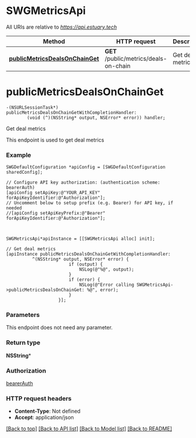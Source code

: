 # SWGMetricsApi

All URIs are relative to *https://api.estuary.tech*

Method | HTTP request | Description
------------- | ------------- | -------------
[**publicMetricsDealsOnChainGet**](SWGMetricsApi.md#publicmetricsdealsonchainget) | **GET** /public/metrics/deals-on-chain | Get deal metrics


# **publicMetricsDealsOnChainGet**
```objc
-(NSURLSessionTask*) publicMetricsDealsOnChainGetWithCompletionHandler: 
        (void (^)(NSString* output, NSError* error)) handler;
```

Get deal metrics

This endpoint is used to get deal metrics

### Example 
```objc
SWGDefaultConfiguration *apiConfig = [SWGDefaultConfiguration sharedConfig];

// Configure API key authorization: (authentication scheme: bearerAuth)
[apiConfig setApiKey:@"YOUR_API_KEY" forApiKeyIdentifier:@"Authorization"];
// Uncomment below to setup prefix (e.g. Bearer) for API key, if needed
//[apiConfig setApiKeyPrefix:@"Bearer" forApiKeyIdentifier:@"Authorization"];



SWGMetricsApi*apiInstance = [[SWGMetricsApi alloc] init];

// Get deal metrics
[apiInstance publicMetricsDealsOnChainGetWithCompletionHandler: 
          ^(NSString* output, NSError* error) {
                        if (output) {
                            NSLog(@"%@", output);
                        }
                        if (error) {
                            NSLog(@"Error calling SWGMetricsApi->publicMetricsDealsOnChainGet: %@", error);
                        }
                    }];
```

### Parameters
This endpoint does not need any parameter.

### Return type

**NSString***

### Authorization

[bearerAuth](../README.md#bearerAuth)

### HTTP request headers

 - **Content-Type**: Not defined
 - **Accept**: application/json

[[Back to top]](#) [[Back to API list]](../README.md#documentation-for-api-endpoints) [[Back to Model list]](../README.md#documentation-for-models) [[Back to README]](../README.md)

